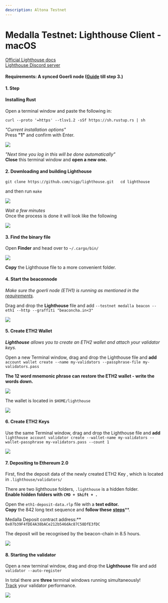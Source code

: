 ```yaml
---
description: Altona Testnet
---
```


# Medalla Testnet: Lighthouse Client - macOS

[Official Lighthouse docs  
](https://lighthouse-book.sigmaprime.io/become-a-validator-source.html)[Lighthouse Discord server](https://discord.gg/8mFMS7G)

#### Requirements:  A synced Goerli node \([Guide](https://kb.beaconcha.in/run-a-goerli-node-eth1-and-beaconnode-eth2#step-1) till step 3.\)

#### 

#### 1. Step 

#### Installing Rust

Open a terminal window and paste the following in:

`curl --proto '=https' --tlsv1.2 -sSf https://sh.rustup.rs | sh`

_"Current installation options"_  
Press **"1"** and confirm with Enter.

![](../../.gitbook/assets/image%20%28130%29.png)

_"Next time you log in this will be done automatically"_  
**Close** this terminal window and **open a new one.**

#### 2. Downloading and building Lighthouse

`git clone https://github.com/sigp/lighthouse.git  
cd lighthouse`

and then run `make`

![](../../.gitbook/assets/image%20%28133%29.png)

_Wait a few minutes_  
Once the process is done it will look like the following

![](../../.gitbook/assets/image%20%28128%29.png)

#### 3. Find the binary file

Open **Finder** and head over to `~/.cargo/bin/`

![](../../.gitbook/assets/image%20%28132%29.png)

**Copy** the Lighthouse file to a more convenient folder.

#### 4. Start the beaconnode

_Make sure the goerli node \(ETH1\) is running as mentioned in the_ [_requirements_](https://kb.beaconcha.in/archive/outdated-lighthouse-client-guides/beaconnode-and-validator-with-macos#requirements-a-synced-goerli-node-guide-till-step-3)_._

Drag and drop the **Lighthouse** file and add `--testnet medalla beacon --eth1 --http --graffiti "beaconcha.in<3"` 

![](../../.gitbook/assets/image%20%28160%29.png)

#### 5. Create ETH2 Wallet

_**Lighthouse** allows you to create an ETH2 wallet and attach your validator keys._

Open a new Terminal window, drag and drop the Lighthouse file and **add**  
`account wallet create --name my-validators --passphrase-file my-validators.pass`

**The 12 word mnemonic phrase can restore the ETH2 wallet - write the words down.**

![](../../.gitbook/assets/image%20%28134%29.png)

The wallet is located in `$HOME/lighthouse`

![](../../.gitbook/assets/image%20%28123%29.png)

#### 6. Create ETH2 Keys

Use the same Terminal window, drag and drop the Lighthouse file and **add**   
`lighthouse account validator create --wallet-name my-validators --wallet-passphrase my-validators.pass --count 1`

![](../../.gitbook/assets/image%20%28131%29.png)

#### 7. Depositing to Ethereum 2.0

First, find the deposit data of the newly created ETH2 Key , which is located in `.lighthouse/validators/`   
  
There are two lighthouse folders, `.lighthouse` is a hidden folder.  
**Enable hidden folders with** **`CMD + Shift + .`**

Open the `eth1-deposit-data.rlp` file with a **text editor.   
Copy** the 842 long text sequence and **follow these** [**steps**](https://kb.beaconcha.in/ethereum-2.0-and-depositing-process/depositing-to-ethereum-2.0#depositing)**.  
  
Medalla Deposit contract address:** `0x07b39F4fDE4A38bACe212b546dAc87C58DfE3fDC`

The deposit will be recognised by the beacon-chain in 8.5 hours.

![](../../.gitbook/assets/image%20%28127%29.png)



#### 8. Starting the validator

Open a new terminal window, drag and drop the **Lighthouse** file and add `validator --auto-register`

In total there are **three** terminal windows running simultaneously!   
[Track](https://altona.beaconcha.in/dashboard?validators=) your validator performance.

![](../../.gitbook/assets/image%20%28122%29.png)







